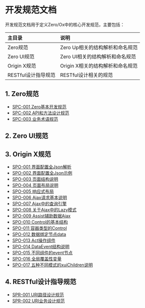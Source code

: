 # 开发规范文档

开发规范文档用于定义Zero/Ox中的核心开发规范，主要包括：

| 主目录 | 说明 |
| :--- | :--- |
| Zero规范 | Zero Up相关的结构解析和命名规范 |
| Zero UI规范 | Zero UI相关的结构解析和命名规范 |
| Origin X规范 | Origin X相关的结构解析和命名规范 |
| RESTful设计指导规范 | RESTful设计相关的规范 |

## 1. Zero规范

* [SPC-001 Zero基本开发规范](/specification/1-zerogui-fan/spc-001-zeroji-ben-kai-fa-gui-fan.html)
* [SPC-002 API和方法设计规范](/specification/1-zerogui-fan/spc-002-apihe-fang-fa-she-ji-gui-fan.html)
* [SPC-003 业务术语规范](/specification/1-zerogui-fan/spc-003-ye-wu-zhu-yu-gui-fan.html)

## 2. Zero UI规范

## 3. Origin X规范

* [SPO-001 界面配置全Json解析](/specification/3-origin-xgui-fan/spo-001-jie-mian-pei-zhi-quan-json-jie-xi.html)
* [SPO-002 界面配置全Json示例](/specification/3-origin-xgui-fan/spo-002-jie-mian-pei-zhi-quan-json-shi-li.html)
* [SPO-003 页面结构说明](/specification/3-origin-xgui-fan/spo-003-bu-ju-pei-zhi-gui-fan.html)
* [SPO-004 页面布局说明](/specification/3-origin-xgui-fan/spo-004-ye-mian-bu-ju-shuo-ming.html)
* [SPO-005 响应式布局](/specification/3-origin-xgui-fan/spo-005-xiang-ying-shi-bu-ju.html)
* [SPO-006 Ajax请求基本说明](/specification/3-origin-xgui-fan/spo-006-ajaxqing-qiu-ji-ben-shuo-ming.html)
* [SPO-007 Ajax中的查询引擎](/specification/3-origin-xgui-fan/spo-007-ajaxzhong-de-cha-xun-yin-qing.html)
* [SPO-008 关于Ajax中的Lazy模式](/specification/3-origin-xgui-fan/spo-008-guan-yu-ajax-zhong-de-lazy-mo-shi.html)
* [SPO-009 Assist辅助数据Ajax](/specification/3-origin-xgui-fan/spo-009-assistfu-zhu-shu-ju-ajax.html)
* [SPO-010 Control的基本结构](/specification/3-origin-xgui-fan/spo-010-controlde-ji-ben-jie-gou.html)
* [SPO-011 容器类型的Control](/specification/3-origin-xgui-fan/spo-011-rong-qi-lei-xing-de-control.html)
* [SPO-012 数据绑定节点data](/specification/3-origin-xgui-fan/spo-012-shu-ju-bang-ding-jie-dian-data.html)
* [SPO-013 Act操作组件](/specification/3-origin-xgui-fan/spo-013-actcao-zuo-zu-jian.html)
* [SPO-014 DataEvent结构说明](/specification/3-origin-xgui-fan/spo-014-dataeventpei-zhi-shuo-ming.html)
* [SPO-015 不同组件的event节点](/specification/3-origin-xgui-fan/spo-015-bu-tong-zu-jian-de-event-jie-dian.html)
* [SPO-016 全局覆盖性变量](/specification/3-origin-xgui-fan/spo-016-quan-ju-fu-gai-xing-bian-liang.html)
* [SPO-017 五种不同模式的xuiChildren说明](/specification/3-origin-xgui-fan/spo-017-wu-zhong-bu-tong-mo-shi-de-xuichildren-shuo-ming.html)

## 4. RESTful设计指导规范

* [SPR-001 URI路径设计规范](/specification/4-restfulshe-ji-zhi-dao-gui-fan/spr-001-urilu-jing-she-ji-gui-fan.html)
* [SPR-002 URI业务设计规范](/specification/4-restfulshe-ji-zhi-dao-gui-fan/spr-002-uriye-wu-she-ji-gui-fan.html)



